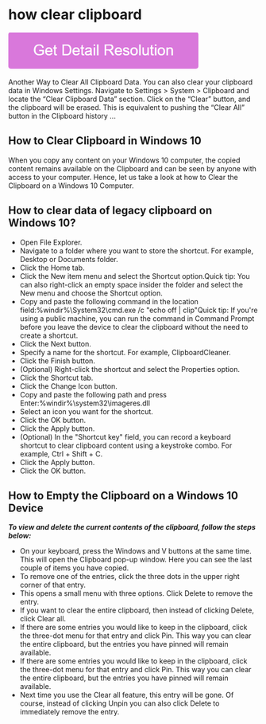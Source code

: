 # how clear clipboard

[![how clear clipboard](gett-stateed.png)](https://icncomputer.com/how-clear-clipboard/)

Another Way to Clear All Clipboard Data. You can also clear your clipboard data in Windows Settings. Navigate to Settings > System > Clipboard and locate the “Clear Clipboard Data” section. Click on the “Clear” button, and the clipboard will be erased. This is equivalent to pushing the “Clear All” button in the Clipboard history ...

## How to Clear Clipboard in Windows 10

When you copy any content on your Windows 10 computer, the copied content remains available on the Clipboard and can be seen by anyone with access to your computer. Hence, let us take a look at how to Clear the Clipboard on a Windows 10 Computer.

## How to clear data of legacy clipboard on Windows 10?

* Open File Explorer.
* Navigate to a folder where you want to store the shortcut. For example, Desktop or Documents folder.
* Click the Home tab.
* Click the New item menu and select the Shortcut option.Quick tip: You can also right-click an empty space insider the folder and select the New menu and choose the Shortcut option.
* Copy and paste the following command in the location field:%windir%\System32\cmd.exe /c "echo off | clip"Quick tip: If you're using a public machine, you can run the command in Command Prompt before you leave the device to clear the clipboard without the need to create a shortcut.
* Click the Next button.
* Specify a name for the shortcut. For example, ClipboardCleaner.
* Click the Finish button.
* (Optional) Right-click the shortcut and select the Properties option.
* Click the Shortcut tab.
* Click the Change Icon button.
* Copy and paste the following path and press Enter:%windir%\system32\imageres.dll
* Select an icon you want for the shortcut.
* Click the OK button.
* Click the Apply button.
 * (Optional) In the "Shortcut key" field, you can record a keyboard shortcut to clear clipboard content using a keystroke combo. For example, Ctrl + Shift + C.
* Click the Apply button.
* Click the OK button.

## How to Empty the Clipboard on a Windows 10 Device

**_To view and delete the current contents of the clipboard, follow the steps below:_**

* On your keyboard, press the Windows and V buttons at the same time. This will open the Clipboard pop-up window. Here you can see the last couple of items you have copied.
* To remove one of the entries, click the three dots in the upper right corner of that entry.
* This opens a small menu with three options. Click Delete to remove the entry.
* If you want to clear the entire clipboard, then instead of clicking Delete, click Clear all.
* If there are some entries you would like to keep in the clipboard, click the three-dot menu for that entry and click Pin. This way you can clear the entire clipboard, but the entries you have pinned will remain available.
* If there are some entries you would like to keep in the clipboard, click the three-dot menu for that entry and click Pin. This way you can clear the entire clipboard, but the entries you have pinned will remain available.
* Next time you use the Clear all feature, this entry will be gone. Of course, instead of clicking Unpin you can also click Delete to immediately remove the entry.
